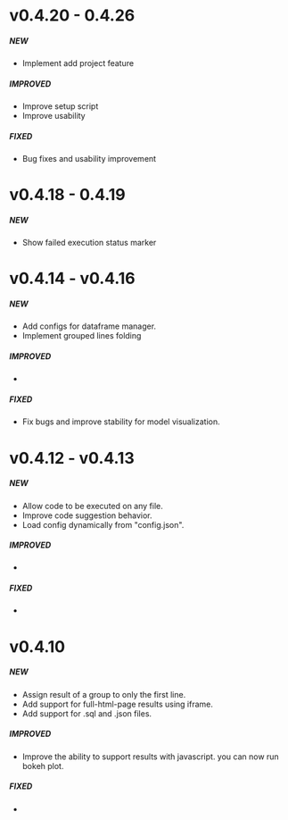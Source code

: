 # v0.4.20 - 0.4.26

##### NEW

-   Implement add project feature

##### IMPROVED

-   Improve setup script
-   Improve usability

##### FIXED

-   Bug fixes and usability improvement

# v0.4.18 - 0.4.19

##### NEW

-   Show failed execution status marker

# v0.4.14 - v0.4.16

##### NEW

-   Add configs for dataframe manager.
-   Implement grouped lines folding

##### IMPROVED

-

##### FIXED

-   Fix bugs and improve stability for model visualization.

# v0.4.12 - v0.4.13

##### NEW

-   Allow code to be executed on any file.
-   Improve code suggestion behavior.
-   Load config dynamically from "config.json".

##### IMPROVED

-

##### FIXED

-

# v0.4.10

##### NEW

-   Assign result of a group to only the first line.
-   Add support for full-html-page results using iframe.
-   Add support for .sql and .json files.

##### IMPROVED

-   Improve the ability to support results with javascript. you can now run bokeh plot.

##### FIXED

-
